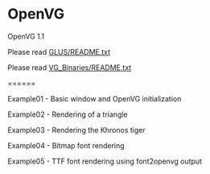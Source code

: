 OpenVG
======

OpenVG 1.1

Please read [GLUS/README.txt](https://github.com/McNopper/OpenVG/blob/master/GLUS/README.txt)

Please read [VG_Binaries/README.txt](https://github.com/McNopper/OpenVG/blob/master/VG_Binaries/README.txt)

======

Example01 - Basic window and OpenVG initialization

Example02 - Rendering of a triangle

Example03 - Rendering the Khronos tiger

Example04 - Bitmap font rendering

Example05 - TTF font rendering using font2openvg output
